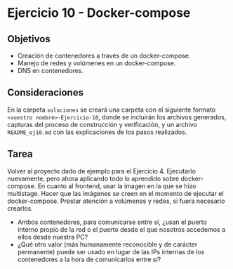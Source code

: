 # Ejercicio 10 - Docker-compose

## Objetivos
- Creación de contenedores a través de un docker-compose.
- Manejo de redes y volúmenes en un docker-compose.
- DNS en contenedores.

## Consideraciones

En la carpeta `soluciones` se creará una carpeta con el siguiente formato `<vuestro nombre>-Ejercicio-10`, donde se incluirán los archivos generados, capturas del proceso de construcción y verificación, y un archivo `README_ej10.md` con las explicaciones de los pasos realizados.

## Tarea
Volver al proyecto dado de ejemplo para el Ejercicio 4. Ejecutarlo nuevamente, pero ahora aplicando todo lo aprendido sobre docker-compose. En cuanto al frontend, usar la imagen en la que se hizo multistage. Hacer que las imágenes se creen en el momento de ejecutar el docker-compose. Prestar atención a volúmenes y redes, si fuera necesario crearlos. 
- Ambos contenedores, para comunicarse entre sí, ¿usan el puerto interno propio de la red o el puerto desde el que nosotros accedemos a ellos desde nuestra PC?
- ¿Qué otro valor (más humanamente reconocible y de carácter permanente) puede ser usado en lugar de las IPs internas de los contenedores a la hora de comunicarlos entre sí?